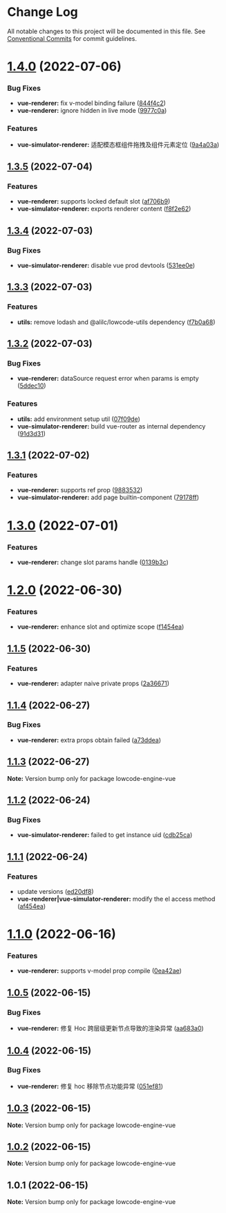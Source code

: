 # Change Log

All notable changes to this project will be documented in this file.
See [Conventional Commits](https://conventionalcommits.org) for commit guidelines.

# [1.4.0](https://github.com/KNXCloud/lowcode-engine-vue/compare/v1.3.5...v1.4.0) (2022-07-06)


### Bug Fixes

* **vue-renderer:** fix v-model binding failure ([844f4c2](https://github.com/KNXCloud/lowcode-engine-vue/commit/844f4c253c6a4b9e235759cb558852cb4fba390a))
* **vue-renderer:** ignore hidden in live mode ([9977c0a](https://github.com/KNXCloud/lowcode-engine-vue/commit/9977c0ac76f4b6f207a85e4f0cf106c01ce724c5))


### Features

* **vue-simulator-renderer:** 适配模态框组件拖拽及组件元素定位 ([9a4a03a](https://github.com/KNXCloud/lowcode-engine-vue/commit/9a4a03afc0b35f520254529650e94a46d30e89fd))





## [1.3.5](https://github.com/KNXCloud/lowcode-engine-vue/compare/v1.3.4...v1.3.5) (2022-07-04)


### Features

* **vue-renderer:** supports locked default slot ([af706b9](https://github.com/KNXCloud/lowcode-engine-vue/commit/af706b94f6557962e36da5d705f921e0bd07a85e))
* **vue-simulator-renderer:** exports renderer content ([f8f2e62](https://github.com/KNXCloud/lowcode-engine-vue/commit/f8f2e629bcda43fe23e30ddae0e1ec633d86c60e))





## [1.3.4](https://github.com/KNXCloud/lowcode-engine-vue/compare/v1.3.3...v1.3.4) (2022-07-03)


### Bug Fixes

* **vue-simulator-renderer:** disable vue prod devtools ([531ee0e](https://github.com/KNXCloud/lowcode-engine-vue/commit/531ee0ec1b4aac96dace063f87f8c59cbc21d996))





## [1.3.3](https://github.com/KNXCloud/lowcode-engine-vue/compare/v1.3.2...v1.3.3) (2022-07-03)


### Features

* **utils:** remove lodash and @alilc/lowcode-utils dependency ([f7b0a68](https://github.com/KNXCloud/lowcode-engine-vue/commit/f7b0a684a7543c6cf5b0f4cf68b9bbb80ea6c4d7))





## [1.3.2](https://github.com/KNXCloud/lowcode-engine-vue/compare/v1.3.1...v1.3.2) (2022-07-03)


### Bug Fixes

* **vue-renderer:** dataSource request error when params is empty ([5ddec10](https://github.com/KNXCloud/lowcode-engine-vue/commit/5ddec107086a3fe53e5e45da144b18c3df83ca68))


### Features

* **utils:** add environment setup util ([07f09de](https://github.com/KNXCloud/lowcode-engine-vue/commit/07f09def639273c3f33b896f06ab31bdbb162792))
* **vue-simulator-renderer:** build vue-router as internal dependency ([91d3d31](https://github.com/KNXCloud/lowcode-engine-vue/commit/91d3d31b302f37cb9cebc12d4b0e61c54d26436c))





## [1.3.1](https://github.com/KNXCloud/lowcode-engine-vue/compare/v1.3.0...v1.3.1) (2022-07-02)


### Features

* **vue-renderer:** supports ref prop ([9883532](https://github.com/KNXCloud/lowcode-engine-vue/commit/9883532b717c53a7025dc3cf8f6282de96f7ebf5))
* **vue-simulator-renderer:** add page builtin-component ([79178ff](https://github.com/KNXCloud/lowcode-engine-vue/commit/79178ffb83b02f23ce1505577fe683aab73a2de3))





# [1.3.0](https://github.com/KNXCloud/lowcode-engine-vue/compare/v1.2.0...v1.3.0) (2022-07-01)


### Features

* **vue-renderer:** change slot params handle ([0139b3c](https://github.com/KNXCloud/lowcode-engine-vue/commit/0139b3cb62e08a4fc2c29734485b65bef92710c7))





# [1.2.0](https://github.com/KNXCloud/lowcode-engine-vue/compare/v1.1.5...v1.2.0) (2022-06-30)


### Features

* **vue-renderer:** enhance slot and optimize scope ([f1454ea](https://github.com/KNXCloud/lowcode-engine-vue/commit/f1454eaae738cf8c0a12e0e34bd5a576f43cc85c))





## [1.1.5](https://github.com/KNXCloud/lowcode-engine-vue/compare/v1.1.4...v1.1.5) (2022-06-30)


### Features

* **vue-renderer:** adapter naive private props ([2a36671](https://github.com/KNXCloud/lowcode-engine-vue/commit/2a36671f0ec8b3295e5664e18549a345be64b2a1))





## [1.1.4](https://github.com/KNXCloud/lowcode-engine-vue/compare/v1.1.3...v1.1.4) (2022-06-27)


### Bug Fixes

* **vue-renderer:** extra props obtain failed ([a73ddea](https://github.com/KNXCloud/lowcode-engine-vue/commit/a73ddea49688aa56aebebd8bf07db862053bf441))





## [1.1.3](https://github.com/KNXCloud/lowcode-engine-vue/compare/v1.1.2...v1.1.3) (2022-06-27)

**Note:** Version bump only for package lowcode-engine-vue





## [1.1.2](https://github.com/KNXCloud/lowcode-engine-vue/compare/v1.1.1...v1.1.2) (2022-06-24)


### Bug Fixes

* **vue-simulator-renderer:** failed to get instance uid ([cdb25ca](https://github.com/KNXCloud/lowcode-engine-vue/commit/cdb25ca10fe38eea0000a4ef4889d9e40158c980))





## [1.1.1](https://github.com/KNXCloud/lowcode-engine-vue/compare/v1.1.0...v1.1.1) (2022-06-24)


### Features

* update versions ([ed20df8](https://github.com/KNXCloud/lowcode-engine-vue/commit/ed20df8055dd13c75638774a9b12f409fdec8c94))
* **vue-renderer|vue-simulator-renderer:** modify the el access method ([af454ea](https://github.com/KNXCloud/lowcode-engine-vue/commit/af454ea47d44298ef04fd0ead2359403e2c1e77d))





# [1.1.0](https://github.com/KNXCloud/lowcode-engine-vue/compare/v1.0.5...v1.1.0) (2022-06-16)


### Features

* **vue-renderer:** supports v-model prop compile ([0ea42ae](https://github.com/KNXCloud/lowcode-engine-vue/commit/0ea42ae71209c01eace47445c33421fef76a9f9e))





## [1.0.5](https://github.com/KNXCloud/lowcode-engine-vue/compare/v1.0.4...v1.0.5) (2022-06-15)


### Bug Fixes

* **vue-renderer:** 修复 Hoc 跨层级更新节点导致的渲染异常 ([aa683a0](https://github.com/KNXCloud/lowcode-engine-vue/commit/aa683a0b767f1d80a89dbfeb5a1d480f4f08c6a3))





## [1.0.4](https://github.com/KNXCloud/lowcode-engine-vue/compare/v1.0.3...v1.0.4) (2022-06-15)


### Bug Fixes

* **vue-renderer:** 修复 hoc 移除节点功能异常 ([051ef81](https://github.com/KNXCloud/lowcode-engine-vue/commit/051ef8183bd0ee7c7e3b6c8565543e739c987d5e))





## [1.0.3](https://github.com/KNXCloud/lowcode-engine-vue/compare/v1.0.2...v1.0.3) (2022-06-15)

**Note:** Version bump only for package lowcode-engine-vue





## [1.0.2](https://github.com/KNXCloud/lowcode-engine-vue/compare/v1.0.1...v1.0.2) (2022-06-15)

**Note:** Version bump only for package lowcode-engine-vue





## 1.0.1 (2022-06-15)

**Note:** Version bump only for package lowcode-engine-vue
